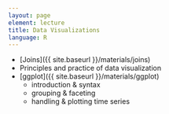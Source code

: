 ```yaml
---
layout: page
element: lecture
title: Data Visualizations
language: R
---
```


* [Joins]({{ site.baseurl }}/materials/joins)
* Principles and practice of data visualization
* [ggplot]({{ site.baseurl }}/materials/ggplot)
	- introduction & syntax
	- grouping & faceting
	- handling & plotting time series


